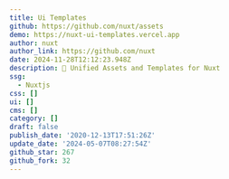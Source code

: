 ```yaml
---
title: Ui Templates
github: https://github.com/nuxt/assets
demo: https://nuxt-ui-templates.vercel.app
author: nuxt
author_link: https://github.com/nuxt
date: 2024-11-28T12:12:23.948Z
description: 🎨 Unified Assets and Templates for Nuxt
ssg:
  - Nuxtjs
css: []
ui: []
cms: []
category: []
draft: false
publish_date: '2020-12-13T17:51:26Z'
update_date: '2024-05-07T08:27:54Z'
github_star: 267
github_fork: 32
---
```


